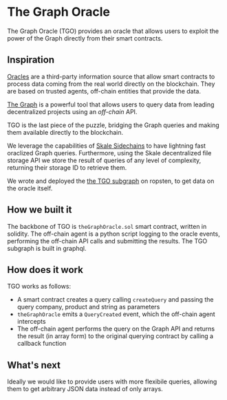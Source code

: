 # The Graph Oracle

The Graph Oracle (TGO) provides an oracle that allows users to exploit the power of the Graph directly from their smart contracts.

## Inspiration

[Oracles](https://www.mycryptopedia.com/blockchain-oracles-explained/) are a third-party information source that allow smart contracts to process data coming from the real world directly on the blockchain. They are based on trusted agents, off-chain entities that provide the data.

[The Graph](https://thegraph.com/) is a powerful tool that allows users to query data from leading decentralized projects using an *off-chain* API.

TGO is the last piece of the puzzle, bridging the Graph queries and making them available directly to the blockchain.

We leverage the capabilities of [Skale Sidechains](https://skalelabs.com/) to have lightning fast oraclized Graph queries. Furthermore, using the Skale decentralized file storage API we store the result of queries of any level of complexity, returning their storage ID to retrieve them.

We wrote and deployed the [the TGO subgraph](https://thegraph.com/explorer/subgraph/ricott1/the-graph-oracle) on ropsten, to get data on the oracle itself.

## How we built it

The backbone of TGO is `theGraphOracle.sol` smart contract, written in solidity. The off-chain agent is a python script logging to the oracle events, performing the off-chain API calls and submitting the results. The TGO subgraph is built in graphql.


## How does it work 

TGO works as follows: 

- A smart contract creates a query calling `createQuery` and passing the query company, product and string as parameters
- `theGraphOracle` emits a `QueryCreated` event, which the off-chain agent intercepts
- The off-chain agent performs the query on the Graph API and returns the result (in array form) to the original querying contract by calling a callback function

## What's next

Ideally we would like to provide users with more flexibile queries, allowing them to get arbitrary JSON data instead of only arrays.